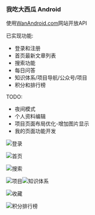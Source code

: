 
### 我吃大西瓜 Android

使用[WanAndroid.com](https://www.wanandroid.com/)网站开放API



已实现功能:

- 登录和注册
- 首页最新文章列表
- 搜索功能
- 每日问答
- 知识体系/项目导航/公众号/项目
- 积分和排行榜

TODO:

- 夜间模式
- 个人资料编辑
- 项目页面布局优化-增加图片显示
- 我的页面功能开发



![登录](https://gitee.com/yuaihen/wcdxg/raw/master/pic/%E7%99%BB%E5%BD%95%E6%B3%A8%E5%86%8C.png)

![首页](pic\首页.png)

![搜索](pic\搜索.png)

![项目](pic\项目.png)![知识体系](pic\知识体系.png)

![收藏](pic\收藏.png)

![积分排行榜](pic\积分排行榜.png)
